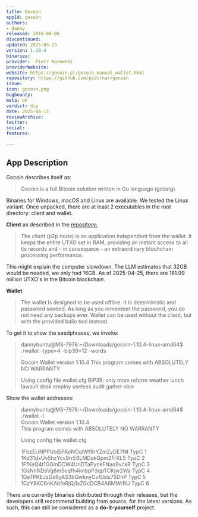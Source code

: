 ```yaml
---
title: Gocoin
appId: gocoin
authors:
- danny
released: 2016-04-06
discontinued: 
updated: 2025-03-23
version: 1.10.4
binaries: 
provider:  Piotr Narewski
providerWebsite: 
website: https://gocoin.pl/gocoin_manual_wallet.html
repository: https://github.com/piotrnar/gocoin
issue: 
icon: gocoin.png
bugbounty: 
meta: ok
verdict: diy
date: 2025-04-15
reviewArchive: 
twitter: 
social: 
features: 

---
```


## App Description 

Gocoin describes itself as: 

> Gocoin is a full Bitcoin solution written in Go language (golang).

Binaries for Windows, macOS and Linux are available. We tested the Linux variant. Once unpacked, there are at least 2 executables in the root directory: client and wallet. 

**Client** as described in the [repository:](https://github.com/piotrnar/gocoin#about-gocoin)

> The client (p2p node) is an application independent from the wallet. It keeps the entire UTXO set in RAM, providing an instant access to all its records and - in consequece - an extraordinary blochchain processing performance.

This might explain the computer slowdown. The LLM estimates that 32GB would be needed, we only had 16GB. As of 2025-04-25, there are 181.99 million UTXO's in the Bitcoin blockchain. 

**Wallet** 

> The wallet is designed to be used offline. It is deterministic and password seeded. As long as you remember the password, you do not need any backups ever. Wallet can be used without the client, but with the provided balio tool instead.

To get it to show the seedphrases, we invoke:

> dannybuntu@MS-7978:~/Downloads/gocoin-1.10.4-linux-amd64$ ./wallet -type=4 -bip39=12 -words
>
> Gocoin Wallet version 1.10.4
> This program comes with ABSOLUTELY NO WARRANTY
>
> Using config file wallet.cfg
> BIP39: only mom reform weather lunch lawsuit desk employ useless audit gather nice

Show the wallet addresses:

> dannybuntu@MS-7978:~/Downloads/gocoin-1.10.4-linux-amd64$ ./wallet -l\
> Gocoin Wallet version 1.10.4\
> This program comes with ABSOLUTELY NO WARRANTY
> 
> Using config file wallet.cfg
>
> 1FbzEUNPPUoiSPAoNCqiWf9rYZmZyDE7Nt TypC 1\
> 1Kd31dxUv5hzYcv9rrE6LMDakGpm2FrXL5 TypC 2\
> 1FfKeQ4t1GGmDCW4UnDTaPynkFNao9vckR TypC 3\
> 1GsNnNDsVg8m5oqfh4imbpP3qpTCKjw2Wa TypC 4\
> 1DaTPKEJzDd6yAS3bGwknyCvfLbiz75DhP TypC 5\
> 1CzY8KC6nKAbfeRjQj1xZGcDCB4A6MWrBU TypC 6

There are currently binaries distributed through their releases, but the developers still recommend building from source, for the latest versions. As such, this can still be considered as a **do-it-yourself** project. 